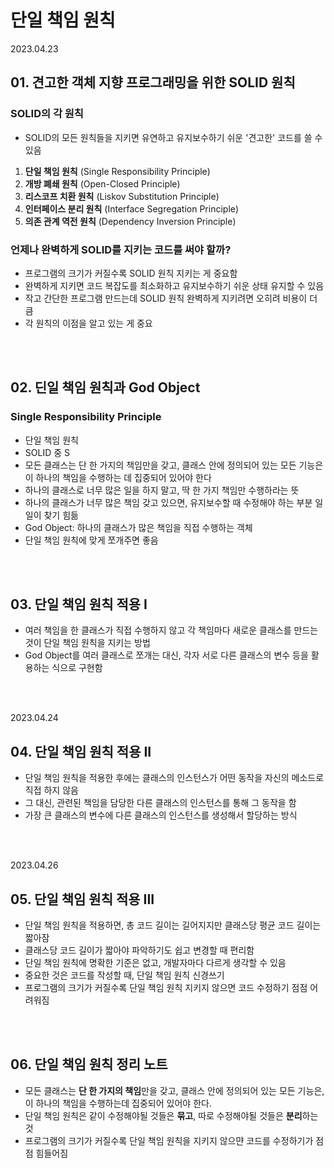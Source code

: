 # 단일 책임 원칙

2023.04.23

## 01. 견고한 객체 지향 프로그래밍을 위한 SOLID 원칙

### SOLID의 각 원칙
- SOLID의 모든 원칙들을 지키면 유연하고 유지보수하기 쉬운 '견고한' 코드를 쓸 수 있음  
1. **단일 책임 원칙** (Single Responsibility Principle)
2. **개방 폐쇄 원칙** (Open-Closed Principle)
3. **리스코프 치환 원칙** (Liskov Substitution Principle)
4. **인터페이스 분리 원칙** (Interface Segregation Principle)
5. **의존 관계 역전 원칙** (Dependency Inversion Principle)

### 언제나 완벽하게 SOLID를 지키는 코드를 써야 할까?
- 프로그램의 크기가 커질수록 SOLID 원칙 지키는 게 중요함
- 완벽하게 지키면 코드 복잡도를 최소화하고 유지보수하기 쉬운 상태 유지할 수 있음
- 작고 간단한 프로그램 만드는데 SOLID 원칙 완벽하게 지키려면 오히려 비용이 더 큼
- 각 원칙의 이점을 알고 있는 게 중요

<br/><br/>

## 02. 딘일 책임 원칙과 God Object
### Single Responsibility Principle
- 단일 책임 원칙
- SOLID 중 S
- 모든 클래스는 단 한 가지의 책임만을 갖고, 클래스 안에 정의되어 있는 모든 기능은 이 하나의 책임을 수행하는 데 집중되어 있어야 한다
- 하나의 클래스로 너무 많은 일을 하지 말고, 딱 한 가지 책임만 수행하라는 뜻
- 하나의 클래스가 너무 많은 책임 갖고 있으면, 유지보수할 때 수정해야 하는 부분 일일이 찾기 힘듦
- God Object: 하나의 클래스가 많은 책임을 직접 수행하는 객체
- 단일 책임 원칙에 맞게 쪼개주면 좋음

<br/><br/>

## 03. 단일 책임 원칙 적용 I
- 여러 책임을 한 클래스가 직접 수행하지 않고 각 책임마다 새로운 클래스를 만드는 것이 단일 책임 원칙을 지키는 방법  
- God Object를 여러 클래스로 쪼개는 대신, 각자 서로 다른 클래스의 변수 등을 활용하는 식으로 구현함

<br/><br/>

2023.04.24

## 04. 단일 책임 원칙 적용 II
- 단일 책임 원칙을 적용한 후에는 클래스의 인스턴스가 어떤 동작을 자신의 메소드로 직접 하지 않음
- 그 대신, 관련된 책임을 담당한 다른 클래스의 인스턴스를 통해 그 동작을 함
- 가장 큰 클래스의 변수에 다른 클래스의 인스턴스를 생성해서 할당하는 방식


<br/><br/>

2023.04.26

## 05. 단일 책임 원칙 적용 III
- 단일 책임 원칙을 적용하면, 총 코드 길이는 길어지지만 클래스당 평균 코드 길이는 짧아잠
- 클래스당 코드 길이가 짧아야 파악하기도 쉽고 변경할 때 편리함
- 단일 책임 원칙에 명확한 기준은 없고, 개발자마다 다르게 생각할 수 있음
- 중요한 것은 코드를 작성할 때, 단일 책임 원칙 신경쓰기
- 프로그램의 크기가 커질수록 단일 책임 원칙 지키지 않으면 코드 수정하기 점점 어려워짐

<br/><br/>

## 06. 단일 책임 원칙 정리 노트
- 모든 클래스는 **단 한 가지의 책임**만을 갖고, 클래스 안에 정의되어 있는 모든 기능은, 이 하나의 책임을 수행하는데 집중되어 있어야 한다.
- 단일 책임 원칙은 같이 수정해야될 것들은 **묶고**, 따로 수정해야될 것들은 **분리**하는 것
- 프로그램의 크기가 커질수록 단일 책임 원칙을 지키지 않으먄 코드를 수정하기가 점점 힘들어짐
